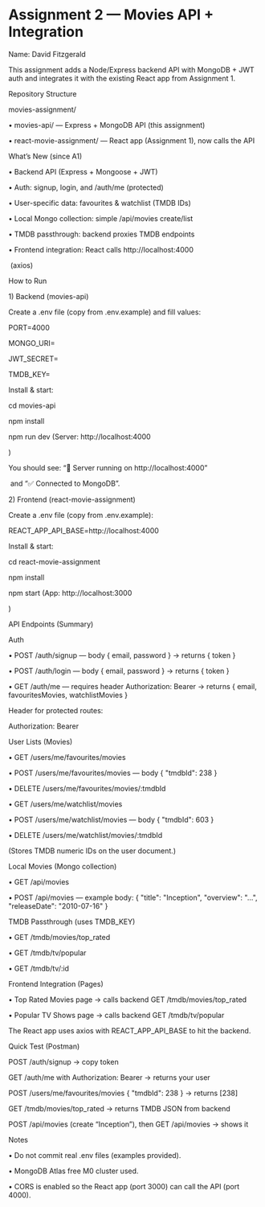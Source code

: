 # Assignment 2 — Movies API + Integration



Name: David Fitzgerald



This assignment adds a Node/Express backend API with MongoDB + JWT auth and integrates it with the existing React app from Assignment 1.



Repository Structure



movies-assignment/

• movies-api/ — Express + MongoDB API (this assignment)

• react-movie-assignment/ — React app (Assignment 1), now calls the API



What’s New (since A1)



• Backend API (Express + Mongoose + JWT)

• Auth: signup, login, and /auth/me (protected)

• User-specific data: favourites \& watchlist (TMDB IDs)

• Local Mongo collection: simple /api/movies create/list

• TMDB passthrough: backend proxies TMDB endpoints

• Frontend integration: React calls http://localhost:4000

&nbsp;(axios)



How to Run

1\) Backend (movies-api)



Create a .env file (copy from .env.example) and fill values:

PORT=4000

MONGO\_URI=<your Atlas connection string>

JWT\_SECRET=<any string>

TMDB\_KEY=<your TMDB v3 key>



Install \& start:



cd movies-api



npm install



npm run dev (Server: http://localhost:4000

)



You should see: “🚀 Server running on http://localhost:4000”

&nbsp;and “✅ Connected to MongoDB”.



2\) Frontend (react-movie-assignment)



Create a .env file (copy from .env.example):

REACT\_APP\_API\_BASE=http://localhost:4000



Install \& start:



cd react-movie-assignment



npm install



npm start (App: http://localhost:3000

)



API Endpoints (Summary)

Auth



• POST /auth/signup — body { email, password } → returns { token }

• POST /auth/login — body { email, password } → returns { token }

• GET /auth/me — requires header Authorization: Bearer <token> → returns { email, favouritesMovies, watchlistMovies }



Header for protected routes:

Authorization: Bearer <token>



User Lists (Movies)



• GET /users/me/favourites/movies

• POST /users/me/favourites/movies — body { "tmdbId": 238 }

• DELETE /users/me/favourites/movies/:tmdbId

• GET /users/me/watchlist/movies

• POST /users/me/watchlist/movies — body { "tmdbId": 603 }

• DELETE /users/me/watchlist/movies/:tmdbId



(Stores TMDB numeric IDs on the user document.)



Local Movies (Mongo collection)



• GET /api/movies

• POST /api/movies — example body: { "title": "Inception", "overview": "...", "releaseDate": "2010-07-16" }



TMDB Passthrough (uses TMDB\_KEY)



• GET /tmdb/movies/top\_rated

• GET /tmdb/tv/popular

• GET /tmdb/tv/:id



Frontend Integration (Pages)



• Top Rated Movies page → calls backend GET /tmdb/movies/top\_rated

• Popular TV Shows page → calls backend GET /tmdb/tv/popular



The React app uses axios with REACT\_APP\_API\_BASE to hit the backend.



Quick Test (Postman)



POST /auth/signup → copy token



GET /auth/me with Authorization: Bearer <token> → returns your user



POST /users/me/favourites/movies { "tmdbId": 238 } → returns \[238]



GET /tmdb/movies/top\_rated → returns TMDB JSON from backend



POST /api/movies (create “Inception”), then GET /api/movies → shows it



Notes



• Do not commit real .env files (examples provided).

• MongoDB Atlas free M0 cluster used.

• CORS is enabled so the React app (port 3000) can call the API (port 4000).


